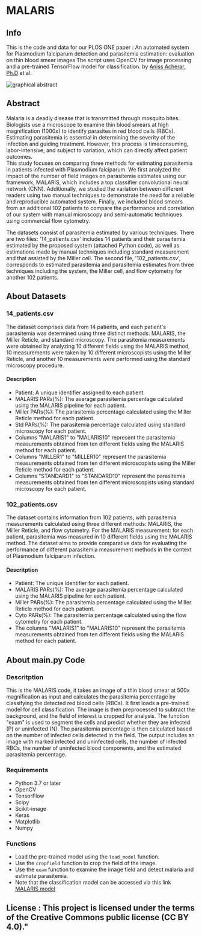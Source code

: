 # MALARIS

## Info
This is the code and data for our PLOS ONE paper : An automated system for Plasmodium falciparum detection and parasitemia estimation: evaluation on thin blood smear images
The script uses OpenCV for image processing and a pre-trained TensorFlow model for classification.
by [Aniss Acherar, Ph.D](http://aniss.acherar.free.fr/) et al.

![graphical abstract](https://github.com/anissacherar/MALARIS/assets/49938607/9c6aaf40-8e46-4d2d-aa69-29c53f198f4c)

## Abstract

Malaria is a deadly disease that is transmitted through mosquito bites. Biologists use a
microscope to examine thin blood smears at high magnification (1000x) to identify
parasites in red blood cells (RBCs). Estimating parasitemia is essential in determining
the severity of the infection and guiding treatment. However, this process is timeconsuming, labor-intensive, and subject to variation, which can directly affect patient
outcomes.  
This study focuses on comparing three methods for estimating parasitemia in patients
infected with Plasmodium falciparum. We first analyzed the impact of the number of
field images on parasitemia estimates using our framework, MALARIS, which includes
a top classifier convolutional neural network (CNN). Additionally, we studied the
variation between different readers using two manual techniques to demonstrate the
need for a reliable and reproducible automated system. Finally, we included blood
smears from an additional 102 patients to compare the performance and correlation of
our system with manual microscopy and semi-automatic techniques using commercial
flow cytometry.  

The datasets consist of parasitemia estimated by various techniques. There are two files: '14_patients.csv' includes 14 patients and their parasitemia estimated by the proposed system (attached Python code), as well as estimations made by manual techniques including standard measurement and that assisted by the Miller cell. The second file, '102_patients.csv', corresponds to estimated parasitemia and parasitemia estimates from three techniques including the system, the Miller cell, and flow cytometry for another 102 patients.




## About Datasets
### 14_patients.csv 
The dataset comprises data from 14 patients, and each patient's parasitemia was determined using three distinct methods: MALARIS, the Miller Reticle, and standard microscopy. The parasitemia measurements were obtained by analyzing 10 different fields using the MALARIS method, 10 measurements were taken by 10 different microscopists using the Miller Reticle, and another 10 measurements were performed using the standard microscopy procedure. 

#### Description 
* Patient: A unique identifier assigned to each patient.
* MALARIS PARs(%): The average parasitemia percentage calculated using the MALARIS pipeline for each patient.
* Miller PARs(%): The parasitemia percentage calculated using the Miller Reticle method for each patient.
* Std PARs(%): The parasitemia percentage calculated using standard microscopy for each patient.
* Columns "MALARIS1" to "MALARIS10" represent the parasitemia measurements obtained from ten different fields using the MALARIS method for each patient.
* Columns "MILLER1" to "MILLER10" represent the parasitemia measurements obtained from ten different microscopists using the Miller Reticle method for each patient.
* Columns "STANDARD1" to "STANDARD10" represent the parasitemia measurements obtained from ten different microscopists using standard microscopy for each patient.

### 102_patients.csv
The dataset contains information from 102 patients, with parasitemia measurements calculated using three different methods: MALARIS, the Miller Reticle, and flow cytometry. For the MALARIS measurement: for each patient, parasitemia was measured in 10 different fields using the MALARIS method. The dataset aims to provide comparative data for evaluating the performance of different parasitemia measurement methods in the context of Plasmodium falciparum infection.

#### Descritption
* Patient: The unique identifier for each patient.
* MALARIS PARs(%): The average parasitemia percentage calculated using the MALARIS pipeline for each patient.
* Miller PARs(%): The parasitemia percentage calculated using the Miller Reticle method for each patient.
* Cyto PARs(%): The parasitemia percentage calculated using the flow cytometry for each patient.
* The columns "MALARIS1" to "MALARIS10" represent the parasitemia measurements obtained from ten different fields using the MALARIS method for each patient.


## About main.py Code

### Descritption
This is the MALARIS code, it takes an image of a thin blood smear at 500x magnification as input and calculates the parasitemia percentage by classifying the detected red blood cells (RBCs). It first loads a pre-trained model for cell classification. The image is then preprocessed to subtract the background, and the field of interest is cropped for analysis. The function "exam" is used to segment the cells and predict whether they are infected (P) or uninfected (N). The parasitemia percentage is then calculated based on the number of infected cells detected in the field. The output includes an image with marked infected and uninfected cells, the number of infected RBCs, the number of uninfected blood components, and the estimated parasitemia percentage.

### Requirements
* Python 3.7 or later  
* OpenCV  
* TensorFlow  
* Scipy   
* Scikit-image  
* Keras  
* Matplotlib  
* Numpy
  
### Functions
* Load the pre-trained model using the `load_model` function. 
* Use the `cropfield` function to crop the field of the image. 
* Use the `exam` function to examine the image field and detect malaria and estimate parasitemia.
* Note that the classification model can be accessed via this link [MALARIS model](https://drive.google.com/file/d/1_jZ2SBGxdt2QZox0JcgOcrLJ3gBMjK60/view?usp=share_link) 

## License : This project is licensed under the terms of the Creative Commons public license (CC BY 4.0)."

